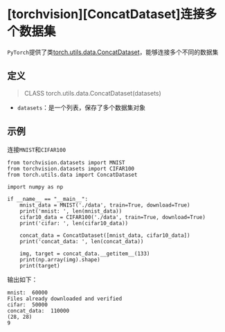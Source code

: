 
# [torchvision][ConcatDataset]连接多个数据集

`PyTorch`提供了类[torch.utils.data.ConcatDataset](https://pytorch.org/docs/stable/data.html#torch.utils.data.ConcatDataset)，能够连接多个不同的数据集

## 定义

>CLASS torch.utils.data.ConcatDataset(datasets)

* `datasets`：是一个列表，保存了多个数据集对象

## 示例

连接`MNIST`和`CIFAR100`

```
from torchvision.datasets import MNIST
from torchvision.datasets import CIFAR100
from torch.utils.data import ConcatDataset

import numpy as np

if __name__ == "__main__":
    mnist_data = MNIST('./data', train=True, download=True)
    print('mnist: ', len(mnist_data))
    cifar10_data = CIFAR100('./data', train=True, download=True)
    print('cifar: ', len(cifar10_data))

    concat_data = ConcatDataset([mnist_data, cifar10_data])
    print('concat_data: ', len(concat_data))

    img, target = concat_data.__getitem__(133)
    print(np.array(img).shape)
    print(target)
```

输出如下：

```
mnist:  60000
Files already downloaded and verified
cifar:  50000
concat_data:  110000
(28, 28)
9
```